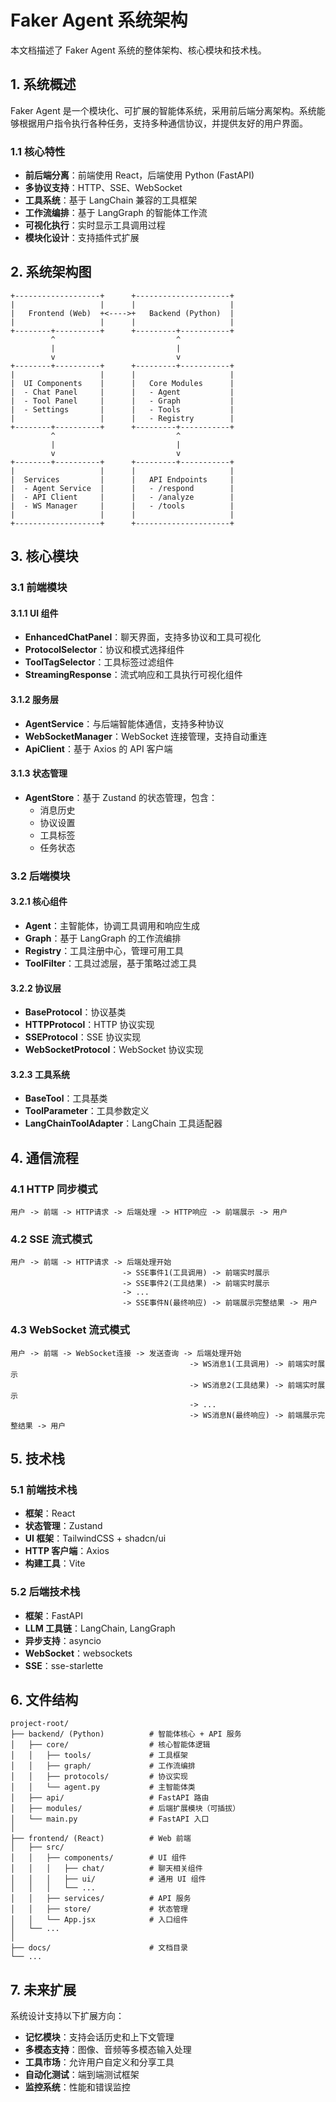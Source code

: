 # Faker Agent 系统架构

本文档描述了 Faker Agent 系统的整体架构、核心模块和技术栈。

## 1. 系统概述

Faker Agent 是一个模块化、可扩展的智能体系统，采用前后端分离架构。系统能够根据用户指令执行各种任务，支持多种通信协议，并提供友好的用户界面。

### 1.1 核心特性

- **前后端分离**：前端使用 React，后端使用 Python (FastAPI)
- **多协议支持**：HTTP、SSE、WebSocket
- **工具系统**：基于 LangChain 兼容的工具框架
- **工作流编排**：基于 LangGraph 的智能体工作流
- **可视化执行**：实时显示工具调用过程
- **模块化设计**：支持插件式扩展

## 2. 系统架构图

```
+-------------------+      +---------------------+
|                   |      |                     |
|   Frontend (Web)  +<---->+   Backend (Python)  |
|                   |      |                     |
+--------+----------+      +---------+-----------+
         ^                           ^
         |                           |
         v                           v
+--------+----------+      +---------+-----------+
|                   |      |                     |
|  UI Components    |      |   Core Modules      |
|  - Chat Panel     |      |   - Agent           |
|  - Tool Panel     |      |   - Graph           |
|  - Settings       |      |   - Tools           |
|                   |      |   - Registry        |
+--------+----------+      +---------+-----------+
         ^                           ^
         |                           |
         v                           v
+--------+----------+      +---------+-----------+
|                   |      |                     |
|  Services         |      |   API Endpoints     |
|  - Agent Service  |      |   - /respond        |
|  - API Client     |      |   - /analyze        |
|  - WS Manager     |      |   - /tools          |
|                   |      |                     |
+-------------------+      +---------------------+
```

## 3. 核心模块

### 3.1 前端模块

#### 3.1.1 UI 组件

- **EnhancedChatPanel**：聊天界面，支持多协议和工具可视化
- **ProtocolSelector**：协议和模式选择组件
- **ToolTagSelector**：工具标签过滤组件
- **StreamingResponse**：流式响应和工具执行可视化组件

#### 3.1.2 服务层

- **AgentService**：与后端智能体通信，支持多种协议
- **WebSocketManager**：WebSocket 连接管理，支持自动重连
- **ApiClient**：基于 Axios 的 API 客户端

#### 3.1.3 状态管理

- **AgentStore**：基于 Zustand 的状态管理，包含：
  - 消息历史
  - 协议设置
  - 工具标签
  - 任务状态

### 3.2 后端模块

#### 3.2.1 核心组件

- **Agent**：主智能体，协调工具调用和响应生成
- **Graph**：基于 LangGraph 的工作流编排
- **Registry**：工具注册中心，管理可用工具
- **ToolFilter**：工具过滤层，基于策略过滤工具

#### 3.2.2 协议层

- **BaseProtocol**：协议基类
- **HTTPProtocol**：HTTP 协议实现
- **SSEProtocol**：SSE 协议实现
- **WebSocketProtocol**：WebSocket 协议实现

#### 3.2.3 工具系统

- **BaseTool**：工具基类
- **ToolParameter**：工具参数定义
- **LangChainToolAdapter**：LangChain 工具适配器

## 4. 通信流程

### 4.1 HTTP 同步模式

```
用户 -> 前端 -> HTTP请求 -> 后端处理 -> HTTP响应 -> 前端展示 -> 用户
```

### 4.2 SSE 流式模式

```
用户 -> 前端 -> HTTP请求 -> 后端处理开始 
                         -> SSE事件1(工具调用) -> 前端实时展示
                         -> SSE事件2(工具结果) -> 前端实时展示
                         -> ... 
                         -> SSE事件N(最终响应) -> 前端展示完整结果 -> 用户
```

### 4.3 WebSocket 流式模式

```
用户 -> 前端 -> WebSocket连接 -> 发送查询 -> 后端处理开始
                                        -> WS消息1(工具调用) -> 前端实时展示
                                        -> WS消息2(工具结果) -> 前端实时展示
                                        -> ...
                                        -> WS消息N(最终响应) -> 前端展示完整结果 -> 用户
```

## 5. 技术栈

### 5.1 前端技术栈

- **框架**：React
- **状态管理**：Zustand
- **UI 框架**：TailwindCSS + shadcn/ui
- **HTTP 客户端**：Axios
- **构建工具**：Vite

### 5.2 后端技术栈

- **框架**：FastAPI
- **LLM 工具链**：LangChain, LangGraph
- **异步支持**：asyncio
- **WebSocket**：websockets
- **SSE**：sse-starlette

## 6. 文件结构

```
project-root/
├── backend/ (Python)          # 智能体核心 + API 服务
│   ├── core/                  # 核心智能体逻辑
│   │   ├── tools/             # 工具框架
│   │   ├── graph/             # 工作流编排
│   │   ├── protocols/         # 协议实现
│   │   └── agent.py           # 主智能体类
│   ├── api/                   # FastAPI 路由
│   ├── modules/               # 后端扩展模块（可插拔）
│   └── main.py                # FastAPI 入口
│
├── frontend/ (React)          # Web 前端
│   ├── src/
│   │   ├── components/        # UI 组件
│   │   │   ├── chat/          # 聊天相关组件
│   │   │   ├── ui/            # 通用 UI 组件
│   │   │   └── ...
│   │   ├── services/          # API 服务
│   │   ├── store/             # 状态管理
│   │   └── App.jsx            # 入口组件
│   └── ...
│
├── docs/                      # 文档目录
└── ...
```

## 7. 未来扩展

系统设计支持以下扩展方向：

- **记忆模块**：支持会话历史和上下文管理
- **多模态支持**：图像、音频等多模态输入处理
- **工具市场**：允许用户自定义和分享工具
- **自动化测试**：端到端测试框架
- **监控系统**：性能和错误监控